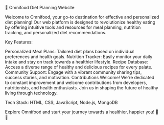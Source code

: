 🍏 Omnifood Diet Planning Website

Welcome to Omnifood, your go-to destination for effective and personalized diet planning! Our web platform is designed to revolutionize healthy eating by offering intuitive tools and resources for meal planning, nutrition tracking, and personalized diet recommendations.

Key Features:

Personalized Meal Plans: Tailored diet plans based on individual preferences and health goals.
Nutrition Tracker: Easily monitor your daily intake and stay on track towards a healthier lifestyle.
Recipe Database: Access a diverse range of healthy and delicious recipes for every palate.
Community Support: Engage with a vibrant community sharing tips, success stories, and motivation.
Contributions Welcome!
We're dedicated to constant improvement and welcome contributions from developers, nutritionists, and health enthusiasts. Join us in shaping the future of healthy living through technology.

Tech Stack: HTML, CSS, JavaScript, Node.js, MongoDB

Explore Omnifood and start your journey towards a healthier, happier you! 🌱💪

